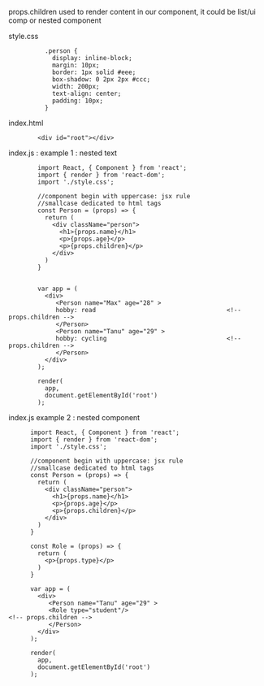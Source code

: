 props.children used to render content in our component, it could be list/ui comp or nested component  


style.css

              .person {
                display: inline-block;
                margin: 10px;
                border: 1px solid #eee;
                box-shadow: 0 2px 2px #ccc;
                width: 200px;
                text-align: center;
                padding: 10px;
              }

index.html

            <div id="root"></div>

index.js : example 1 : nested text

            import React, { Component } from 'react';
            import { render } from 'react-dom';
            import './style.css';

            //component begin with uppercase: jsx rule
            //smallcase dedicated to html tags
            const Person = (props) => {
              return (
                <div className="person">
                  <h1>{props.name}</h1>
                  <p>{props.age}</p>
                  <p>{props.children}</p>
                </div>
              )
            }


            var app = (
              <div>
                 <Person name="Max" age="28" >
                 hobby: read                                    <!-- props.children -->
                 </Person>
                 <Person name="Tanu" age="29" >
                 hobby: cycling                                 <!-- props.children -->
                 </Person>
              </div>
            );

            render(
              app, 
              document.getElementById('root')
            );
            
            
index.js example 2  : nested component

          import React, { Component } from 'react';
          import { render } from 'react-dom';
          import './style.css';

          //component begin with uppercase: jsx rule
          //smallcase dedicated to html tags
          const Person = (props) => {
            return (
              <div className="person">
                <h1>{props.name}</h1>
                <p>{props.age}</p>
                <p>{props.children}</p>
              </div>
            )
          }

          const Role = (props) => {
            return (
              <p>{props.type}</p>
            )
          }

          var app = (
            <div>
               <Person name="Tanu" age="29" >
               <Role type="student"/>                                   <!-- props.children -->
               </Person>
            </div>
          );

          render(
            app, 
            document.getElementById('root')
          );

